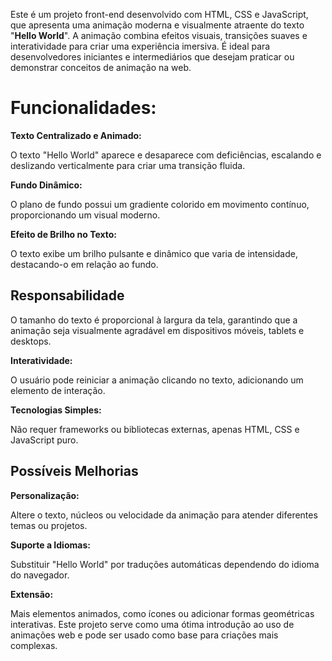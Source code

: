 Este é um projeto front-end desenvolvido com HTML, CSS e JavaScript, que apresenta uma animação moderna e visualmente atraente do texto "**Hello World**". A animação combina efeitos visuais, transições suaves e interatividade para criar uma experiência imersiva. É ideal para desenvolvedores iniciantes e intermediários que desejam praticar ou demonstrar conceitos de animação na web.

# Funcionalidades:

**Texto Centralizado e Animado:**

O texto "Hello World" aparece e desaparece com deficiências, escalando e deslizando verticalmente para criar uma transição fluida.

**Fundo Dinâmico:**

O plano de fundo possui um gradiente colorido em movimento contínuo, proporcionando um visual moderno.

**Efeito de Brilho no Texto:**

O texto exibe um brilho pulsante e dinâmico que varia de intensidade, destacando-o em relação ao fundo.

## Responsabilidade

O tamanho do texto é proporcional à largura da tela, garantindo que a animação seja visualmente agradável em dispositivos móveis, tablets e desktops.

**Interatividade:**

O usuário pode reiniciar a animação clicando no texto, adicionando um elemento de interação.

**Tecnologias Simples:**

Não requer frameworks ou bibliotecas externas, apenas HTML, CSS e JavaScript puro.

## Possíveis Melhorias

**Personalização:**

Altere o texto, núcleos ou velocidade da animação para atender diferentes temas ou projetos.

**Suporte a Idiomas:**

Substituir "Hello World" por traduções automáticas dependendo do idioma do navegador.

**Extensão:**

Mais elementos animados, como ícones ou adicionar formas geométricas interativas.
Este projeto serve como uma ótima introdução ao uso de animações web e pode ser usado como base para criações mais complexas.
